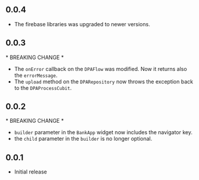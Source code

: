 ## 0.0.4

- The firebase libraries was upgraded to newer versions.

## 0.0.3

\* BREAKING CHANGE \*

- The `onError` callback on the `DPAFlow` was modified. Now it returns also the `errorMessage`.
- The `upload` method on the `DPARepository` now throws the exception back to the `DPAProcessCubit`.

## 0.0.2

\* BREAKING CHANGE \*

- `builder` parameter in the `BankApp` widget now includes the navigator key.
- the `child` parameter in the `builder` is no longer optional.

## 0.0.1

- Initial release
